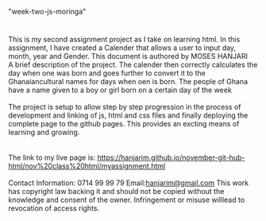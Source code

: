 "week-two-js-moringa"
#
This is my second assignment project as I take on learning html.
In this assignment, I have created a Calender that allows a user to input day, month, year and Gender. 
This document is authored by MOSES HANJARI
<br>
A brief description of the project. 
The calender then correctly calculates the day when one was born and goes further to convert it to the Ghanaiancultural names for days when oen is born. The people of Ghana have a name given to a boy or girl born on a certain day of the week<br>
<br>
The project is setup to allow step by step progression in the process of development and linking of js, html and css files and finally deploying the complete page to the github pages. This provides an excting means of learning and growing. <br>
<br><br>
The link to my live page is: https://hanjarim.github.io/november-git-hub-html/nov%20class%20html/myassignment.html
<br> <br>
Contact Information: 0714 99 99 79 Email:hanjarim@gmail.com
This work has copyright law backing it and should not be copied without the knowledge and consent of the owner. Infringement or misuse willlead to revocation of access rights.
<br>
